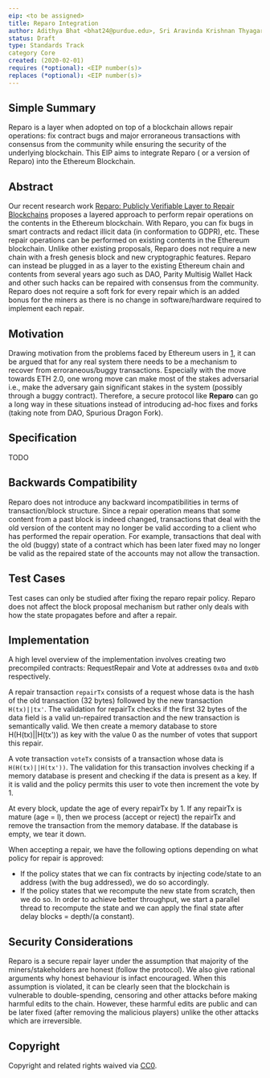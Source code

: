 ```yaml
---
eip: <to be assigned>
title: Reparo Integration
author: Adithya Bhat <bhat24@purdue.edu>, Sri Aravinda Krishnan Thyagarajan <sri.aravinda.thyagarajan@fau.de>, Bernardo Magri <magri@cs.au.dk>, Daniel Tschudi <tschudi@cs.au.dk>, and Aniket Kate <aniket@purdue.edu>
status: Draft
type: Standards Track
category Core
created: (2020-02-01)
requires (*optional): <EIP number(s)>
replaces (*optional): <EIP number(s)>
---
```


<!--
This is the suggested template for new EIPs.
Note that an EIP number will be assigned by an editor. When opening a pull request to submit your EIP, please use an abbreviated title in the filename, `eip-draft_title_abbrev.md`.
The title should be 44 characters or less.
-->

## Simple Summary
<!--"If you can't explain it simply, you don't understand it well enough." Provide a simplified and layman-accessible explanation of the EIP.-->
Reparo is a layer when adopted on top of a blockchain allows repair operations: fix contract bugs and major
erroraneous transactions with consensus from the community while ensuring the
security of the underlying blockchain. This EIP aims to integrate Reparo ( or a
version of Reparo) into the Ethereum Blockchain.

## Abstract
<!--A short (~200 word) description of the technical issue being addressed.-->
Our recent research work [Reparo: Publicly Verifiable Layer to Repair Blockchains](https://arxiv.org/abs/2001.00486) proposes a layered approach to perform repair operations on the contents in the Ethereum blockchain. With Reparo, you can fix bugs in smart contracts and redact illicit data (in conformation to GDPR), etc. These repair operations can be performed on existing contents in the Ethereum blockchain. Unlike other existing proposals, Reparo does not require a new chain with a fresh genesis block and new cryptographic features. Reparo can instead be plugged in as a layer to the existing Ethereum chain and contents from several years ago such as DAO, Parity Multisig Wallet Hack and other such hacks can be repaired with consensus from the community. Reparo does not require a soft fork for every repair which is an added bonus for the miners as there is no change in software/hardware required to implement each repair.

## Motivation
<!--The motivation is critical for EIPs that want to change the Ethereum protocol. It should clearly explain why the existing protocol specification is inadequate to address the problem that the EIP solves. EIP submissions without sufficient motivation may be rejected outright.-->
Drawing motivation from the problems faced by Ethereum users in [1](https://github.com/ethereum/wiki/wiki/Major-issues-resulting-in-lost-or-stuck-funds), it can be argued that for any real system there needs to be a mechanism to recover from erroraneous/buggy transactions. Especially with the move towards ETH 2.0, one wrong move can make most of the stakes adversarial i.e., make the adversary gain significant stakes in the system (possibly through a buggy contract). Therefore, a secure protocol like **Reparo** can go a long way in these situations instead of introducing ad-hoc fixes and forks (taking note from DAO, Spurious Dragon Fork).

## Specification
<!--The technical specification should describe the syntax and semantics of any new feature. The specification should be detailed enough to allow competing, interoperable implementations for any of the current Ethereum platforms (go-ethereum, parity, cpp-ethereum, ethereumj, ethereumjs, and [others](https://github.com/ethereum/wiki/wiki/Clients)).-->
TODO

<!--## Rationale-->
<!--[>The rationale fleshes out the specification by describing what motivated the design and why particular design decisions were made. It should describe alternate designs that were considered and related work, e.g. how the feature is supported in other languages. The rationale may also provide evidence of consensus within the community, and should discuss important objections or concerns raised during discussion.<]-->
<!--[>The rationale fleshes out the specification by describing what motivated the design and why particular design decisions were made. It should describe alternate designs that were considered and related work, e.g. how the feature is supported in other languages. The rationale may also provide evidence of consensus within the community, and should discuss important objections or concerns raised during discussion.<]-->
<!--TODO-->

## Backwards Compatibility
<!--All EIPs that introduce backwards incompatibilities must include a section describing these incompatibilities and their severity. The EIP must explain how the author proposes to deal with these incompatibilities. EIP submissions without a sufficient backwards compatibility treatise may be rejected outright.-->
Reparo does not introduce any backward incompatibilities in terms of transaction/block structure. Since a repair operation means that some content from a past block is indeed changed, transactions that deal with the old version of the content may no longer be valid according to a client who has performed the repair operation. For example, transactions that deal with the old (buggy) state of a contract which has been later fixed may no longer be valid as the repaired state of the accounts may not allow the transaction.        

## Test Cases
<!--Test cases for an implementation are mandatory for EIPs that are affecting consensus changes. Other EIPs can choose to include links to test cases if applicable.-->
Test cases can only be studied after fixing the reparo repair policy. Reparo does not affect the block proposal mechanism but rather only deals with how the state propagates before and after a repair.                   

## Implementation
<!--The implementations must be completed before any EIP is given status "Final", but it need not be completed before the EIP is accepted. While there is merit to the approach of reaching consensus on the specification and rationale before writing code, the principle of "rough consensus and running code" is still useful when it comes to resolving many discussions of API details.
-->

A high level overview of the implementation involves creating two precompiled
contracts: RequestRepair and Vote at addresses `0x0a` and `0x0b` respectively.  

A repair transaction `repairTx` consists of a request whose data is the hash of
the old transaction (32 bytes) followed by the new transaction `H(tx)||tx'`.
The validation for repairTx checks if the first 32 bytes of the data field is a
valid un-repaired transaction and the new transaction is semantically valid. We
then create a memory database to store H(H(tx)||H(tx')) as key with the value 0
as the number of votes that support this repair. 

A vote transaction `voteTx` consists of a transaction whose data is
`H(H(tx)||H(tx'))`. The validation for this transaction involves checking if a
memory database is present and checking if the data is present as a key. If it
is valid and the policy permits this user to vote then increment the vote by 1.

At every block, update the age of every repairTx by 1. If any repairTx is mature
(age = l), then we process (accept or reject) the repairTx and remove the
transaction from the memory database. If the database is empty, we tear it
down.

When accepting a repair, we have the following options depending on what policy
for repair is approved:
- If the policy states that we can fix contracts by injecting code/state to an
  address (with the bug addressed), we do so accordingly.
- If the policy states that we recompute the new state from scratch, then we do
  so. In order to achieve better throughput, we start a parallel thread to
  recompute the state and we can apply the final state after delay blocks = depth/(a constant).

## Security Considerations
<!--All EIPs must contain a section that discusses the security implications/considerations relevant to the proposed change. Include information that might be important for security discussions, surfaces risks and can be used throughout the life cycle of the proposal. E.g. include security-relevant design decisions, concerns, important discussions, implementation-specific guidance and pitfalls, an outline of threats and risks and how they are being addressed. EIP submissions missing the "Security Considerations" section will be rejected. An EIP cannot proceed to status "Final" without a Security Considerations discussion deemed sufficient by the reviewers.
-->

Reparo is a secure repair layer under the assumption that majority of the
miners/stakeholders are honest (follow the protocol). We also give rational arguments why honest behaviour is infact encouraged. When this assumption is violated, it can be clearly seen
that the blockchain is vulnerable to double-spending, censoring and other
attacks before making harmful edits to the chain. However, these harmful edits are public
and can be later fixed (after removing the malicious players) unlike the other
attacks which are irreversible.

## Copyright
Copyright and related rights waived via [CC0](https://creativecommons.org/publicdomain/zero/1.0/).
